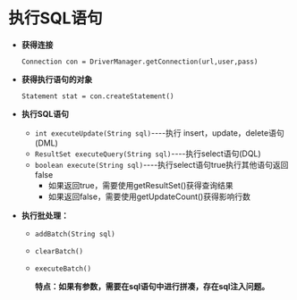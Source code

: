 # 执行SQL语句

* **获得连接**

  `Connection con = DriverManager.getConnection(url,user,pass)`

* **获得执行语句的对象**

  `Statement stat = con.createStatement()`

* **执行SQL语句**
  * `int executeUpdate(String sql)`----执行 insert，update，delete语句(DML)
  * `ResultSet executeQuery(String sql)`----执行select语句(DQL)
  * `boolean execute(String sql)`----执行select语句true执行其他语句返回false
    * 如果返回true，需要使用getResultSet()获得查询结果
    * 如果返回false，需要使用getUpdateCount()获得影响行数

* **执行批处理：**

  * `addBatch(String sql)`

  * `clearBatch()`

  * `executeBatch()`

    **特点：如果有参数，需要在sql语句中进行拼凑，存在sql注入问题。**

    

